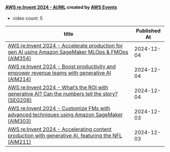 

#### [AWS re:Invent 2024 - AI/ML](https://www.youtube.com/playlist?list=PL2yQDdvlhXf_AG2Tt0CK-d4-eY6PgjKFr) created by [AWS Events](https://www.youtube.com/channel/UCdoadna9HFHsxXWhafhNvKw)

* video count: 5 

| title                                                                                                                                              | Published At |
| -------------------------------------------------------------------------------------------------------------------------------------------------- | ------------ |
| [AWS re:Invent 2024 - Accelerate production for gen AI using Amazon SageMaker MLOps & FMOps (AIM354)](https://www.youtube.com/watch?v=-3Otl7GVeCc) | 2024-12-04   |
| [AWS re:Invent 2024 - Boost productivity and empower revenue teams with generative AI (AIM214)](https://www.youtube.com/watch?v=tGibMJj9Mqw)       | 2024-12-04   |
| [AWS re:Invent 2024 - What’s the ROI with generative AI? Can the numbers tell the story? (SEG208)](https://www.youtube.com/watch?v=tBIGpf8OeiI)    | 2024-12-04   |
| [AWS re:Invent 2024 - Customize FMs with advanced techniques using Amazon SageMaker (AIM303)](https://www.youtube.com/watch?v=4TDlO5yePi0)         | 2024-12-03   |
| [AWS re:Invent 2024 - Accelerating content production with generative AI, featuring the NFL (AIM211)](https://www.youtube.com/watch?v=G2kLlSQhp90) | 2024-12-03   |